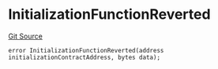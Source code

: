 # InitializationFunctionReverted
[Git Source](https://github.com/thrackle-io/Tron_Internal/blob/2eb992c5f8a67ecb6f7fb3675bc386aaa483c728/src/economic/ruleStorage/RuleStorageDiamondLib.sol)


```solidity
error InitializationFunctionReverted(address initializationContractAddress, bytes data);
```

